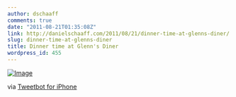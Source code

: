 ```yaml
---
author: dschaaff
comments: true
date: "2011-08-21T01:35:08Z"
link: http://danielschaaff.com/2011/08/21/dinner-time-at-glenns-diner/
slug: dinner-time-at-glenns-diner
title: Dinner time at Glenn's Diner
wordpress_id: 455
---
```


[![Image](http://posterous.com/getfile/files.posterous.com/danielschaaff/AzJDnhgimFhbemwFcpdsmiECznCFaIAwaqgBkfilaomJEvztnvaldubaCtBm/image.jpg.scaled500.jpg)](http://posterous.com/getfile/files.posterous.com/danielschaaff/AzJDnhgimFhbemwFcpdsmiECznCFaIAwaqgBkfilaomJEvztnvaldubaCtBm/image.jpg.scaled1000.jpg)

  

via [Tweetbot for iPhone](http://tapbots.com/tweetbot)
